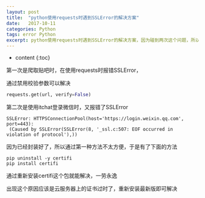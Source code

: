 ```yaml
---
layout: post
title:  "python使用requests时遇到SSLError的解决方案"
date:   2017-10-11
categories: Python
tags: error Python
excerpt: python使用requests时遇到SSLError的解决方案，因为碰到两次这个问题，所以还是得记下来才行
---
```


* content
{:toc}


第一次是爬取贴吧时，在使用requests时报错SSLError，

通过禁用校验参数可以解决

```python
requests.get(url, verify=False)
```

第二次是使用itchat登录微信时，又报错了SSLError

```shell
SSLError: HTTPSConnectionPool(host='https://login.weixin.qq.com', port=443): 
 (Caused by SSLError(SSLError(8, '_ssl.c:507: EOF occurred in violation of protocol'),))
```

因为已经封装好了，所以通过第一种方法不太方便，于是有了下面的方法

```shell
pip uninstall -y certifi
pip install certifi
```

通过重新安装certifi这个包就能解决，一劳永逸

出现这个原因应该是云服务器上的证书过时了，重新安装最新版即可解决